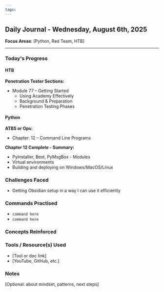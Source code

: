 ```yaml
---
tags:
---
```

## Daily Journal - Wednesday, August 6th, 2025

**Focus Areas**: [Python, Red Team, HTB]

---

### Today's Progress

#### HTB  

**Penetration Tester Sections:**
- Module 77 – Getting Started
  - Using Academy Effectively
  - Background & Preparation
  - Penetration Testing Phases

#### Python

**ATBS or Ops:**  
- Chapter: 12 – Command Line Programs  

**Chapter 12 Complete - Summary:**

- PyInstaller, Bext, PyMsgBox - Modules
- Virtual environments
- Building and deploying on Windows/MacOS/Linux

### Challenges Faced
- Getting Obsidian setup in a way I can use it efficiently 

### Commands Practised
- `command here`
- `command here`

### Concepts Reinforced


### Tools / Resource(s) Used
- [Tool or doc link]
- [YouTube, GitHub, etc.]

### Notes
[Optional: about mindset, patterns, next steps]